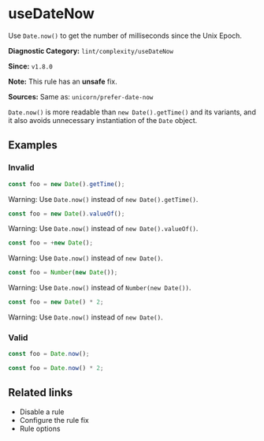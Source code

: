 # useDateNow

Use `Date.now()` to get the number of milliseconds since the Unix Epoch.

**Diagnostic Category:** `lint/complexity/useDateNow`

**Since:** `v1.8.0`

**Note:** This rule has an **unsafe** fix.

**Sources:** Same as: `unicorn/prefer-date-now`

`Date.now()` is more readable than `new Date().getTime()` and its variants, and it also avoids unnecessary instantiation of the `Date` object.

## Examples

### Invalid

```js
const foo = new Date().getTime();
```
Warning: Use `Date.now()` instead of `new Date().getTime()`.

```js
const foo = new Date().valueOf();
```
Warning: Use `Date.now()` instead of `new Date().valueOf()`.

```js
const foo = +new Date();
```
Warning: Use `Date.now()` instead of `new Date()`.

```js
const foo = Number(new Date());
```
Warning: Use `Date.now()` instead of `Number(new Date())`.

```js
const foo = new Date() * 2;
```
Warning: Use `Date.now()` instead of `new Date()`.

### Valid

```js
const foo = Date.now();
```

```js
const foo = Date.now() * 2;
```

## Related links

- Disable a rule
- Configure the rule fix
- Rule options